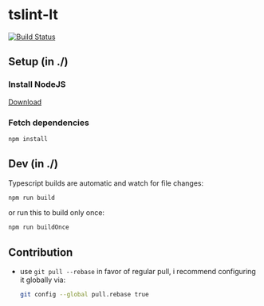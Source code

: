 # tslint-lt

[![Build Status](https://travis-ci.org/ltetzlaff/tslint-lt.svg?branch=master)](https://travis-ci.org/ltetzlaff/tslint-lt)

## Setup (in ./)

### Install NodeJS

[Download](https://nodejs.org/en/download/current/)

### Fetch dependencies

```bash
npm install
```

## Dev (in ./)

Typescript builds are automatic and watch for file changes:
```bash
npm run build
```

or run this to build only once:
```bash
npm run buildOnce
```


## Contribution

- use `git pull --rebase` in favor of regular pull, i recommend configuring it globally via:
  ```bash
  git config --global pull.rebase true
  ```
